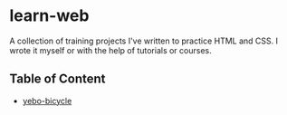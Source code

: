 # learn-web
A collection of training projects I've written to practice HTML and CSS.
I wrote it myself or with the help of tutorials or courses.

## Table of Content
* [yebo-bicycle](https://github.com/Shiroganari/learn-web/tree/main/yebo-bycicle)